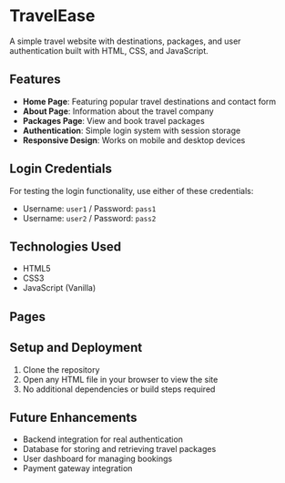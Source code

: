 # TravelEase

A simple travel website with destinations, packages, and user authentication built with HTML, CSS, and JavaScript.

## Features

- **Home Page**: Featuring popular travel destinations and contact form
- **About Page**: Information about the travel company
- **Packages Page**: View and book travel packages
- **Authentication**: Simple login system with session storage
- **Responsive Design**: Works on mobile and desktop devices

## Login Credentials

For testing the login functionality, use either of these credentials:
- Username: `user1` / Password: `pass1`
- Username: `user2` / Password: `pass2`

## Technologies Used

- HTML5
- CSS3
- JavaScript (Vanilla)

## Pages


## Setup and Deployment

1. Clone the repository
2. Open any HTML file in your browser to view the site
3. No additional dependencies or build steps required



## Future Enhancements

- Backend integration for real authentication
- Database for storing and retrieving travel packages
- User dashboard for managing bookings
- Payment gateway integration

